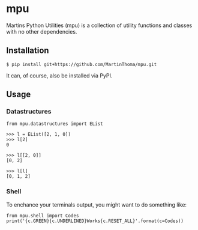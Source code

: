 # mpu
Martins Python Utilities (mpu) is a collection of utility functions and classes
with no other dependencies.

## Installation

```
$ pip install git+https://github.com/MartinThoma/mpu.git
```

It can, of course, also be installed via PyPI.


## Usage

### Datastructures

```
from mpu.datastructures import EList

>>> l = EList([2, 1, 0])
>>> l[2]
0

>>> l[[2, 0]]
[0, 2]

>>> l[l]
[0, 1, 2]
```

### Shell

To enchance your terminals output, you might want to do something like:

```
from mpu.shell import Codes
print('{c.GREEN}{c.UNDERLINED}Works{c.RESET_ALL}'.format(c=Codes))
```
